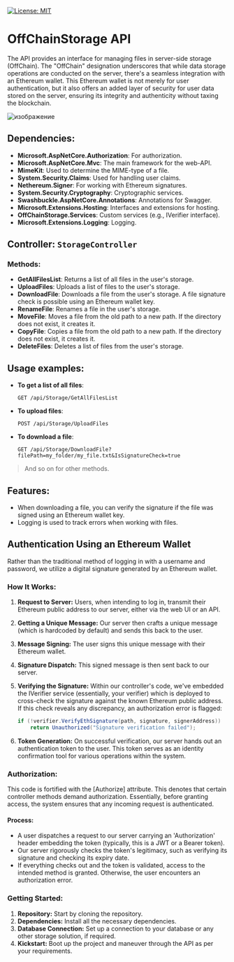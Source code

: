 [![License: MIT](https://img.shields.io/badge/License-MIT-yellow.svg)](https://opensource.org/licenses/MIT)
# OffChainStorage API

The API provides an interface for managing files in server-side storage (OffChain). 
The "OffChain" designation underscores that while data storage operations are conducted on the server, there's a seamless integration with an Ethereum wallet.
This Ethereum wallet is not merely for user authentication, but it also offers an added layer of security for user data stored on the server, ensuring its integrity and authenticity without taxing the blockchain.

![изображение](https://github.com/X3nX3n/Ethereum-OffChain-Storage/assets/47632045/dcbdae15-ba8e-4505-a46f-bef492c86c87)


## Dependencies:
- **Microsoft.AspNetCore.Authorization**: For authorization.
- **Microsoft.AspNetCore.Mvc**: The main framework for the web-API.
- **MimeKit**: Used to determine the MIME-type of a file.
- **System.Security.Claims**: Used for handling user claims.
- **Nethereum.Signer**: For working with Ethereum signatures.
- **System.Security.Cryptography**: Cryptographic services.
- **Swashbuckle.AspNetCore.Annotations**: Annotations for Swagger.
- **Microsoft.Extensions.Hosting**: Interfaces and extensions for hosting.
- **OffChainStorage.Services**: Custom services (e.g., IVerifier interface).
- **Microsoft.Extensions.Logging**: Logging.

## Controller: `StorageController`

### Methods:

- **GetAllFilesList**: Returns a list of all files in the user's storage.
- **UploadFiles**: Uploads a list of files to the user's storage.
- **DownloadFile**: Downloads a file from the user's storage. A file signature check is possible using an Ethereum wallet key.
- **RenameFile**: Renames a file in the user's storage.
- **MoveFile**: Moves a file from the old path to a new path. If the directory does not exist, it creates it.
- **CopyFile**: Copies a file from the old path to a new path. If the directory does not exist, it creates it.
- **DeleteFiles**: Deletes a list of files from the user's storage.

## Usage examples:

- **To get a list of all files**: 
  ```
  GET /api/Storage/GetAllFilesList
  ```

- **To upload files**: 
  ```
  POST /api/Storage/UploadFiles
  ```

- **To download a file**: 
  ```
  GET /api/Storage/DownloadFile?filePath=my_folder/my_file.txt&IsSignatureCheck=true
  ```

> And so on for other methods.

## Features:
- When downloading a file, you can verify the signature if the file was signed using an Ethereum wallet key.
- Logging is used to track errors when working with files.


## Authentication Using an Ethereum Wallet

Rather than the traditional method of logging in with a username and password, we utilize a digital signature generated by an Ethereum wallet.

### How It Works:
1. **Request to Server:** Users, when intending to log in, transmit their Ethereum public address to our server, either via the web UI or an API.
  
2. **Getting a Unique Message:** Our server then crafts a unique message (which is hardcoded by default) and sends this back to the user.
   
3. **Message Signing:** The user signs this unique message with their Ethereum wallet.
   
4. **Signature Dispatch:** This signed message is then sent back to our server.
    
5. **Verifying the Signature:** Within our controller's code, we've embedded the IVerifier service (essentially, your verifier) which is deployed to cross-check the signature against the known Ethereum public address. If this check reveals any discrepancy, an authorization error is flagged: 
    ```csharp
    if (!verifier.VerifyEthSignature(path, signature, signerAddress))
        return Unauthorized("Signature verification failed");
    ```

6. **Token Generation:** On successful verification, our server hands out an authentication token to the user. This token serves as an identity confirmation tool for various operations within the system.

### Authorization:

This code is fortified with the [Authorize] attribute. This denotes that certain controller methods demand authorization. Essentially, before granting access, the system ensures that any incoming request is authenticated.

#### Process:
- A user dispatches a request to our server carrying an 'Authorization' header embedding the token (typically, this is a JWT or a Bearer token).
- Our server rigorously checks the token's legitimacy, such as verifying its signature and checking its expiry date.
- If everything checks out and the token is validated, access to the intended method is granted. Otherwise, the user encounters an authorization error.

### Getting Started:

1. **Repository:** Start by cloning the repository.
2. **Dependencies:** Install all the necessary dependencies.
3. **Database Connection:** Set up a connection to your database or any other storage solution, if required.
4. **Kickstart:** Boot up the project and maneuver through the API as per your requirements.

